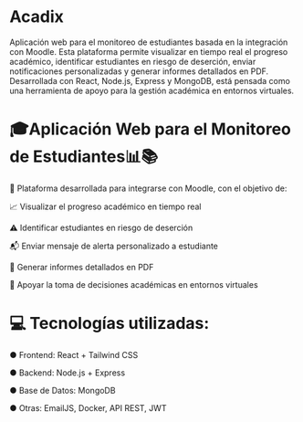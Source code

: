 ﻿# Acadix
Aplicación web para el monitoreo de estudiantes basada en la integración con Moodle. Esta plataforma permite visualizar en tiempo real el progreso académico, identificar estudiantes en riesgo de deserción, enviar notificaciones personalizadas y generar informes detallados en PDF. Desarrollada con React, Node.js, Express y MongoDB, está pensada como una herramienta de apoyo para la gestión académica en entornos virtuales.

# 🎓Aplicación Web para el Monitoreo de Estudiantes📊📚
🔗 Plataforma desarrollada para integrarse con Moodle, con el objetivo de:

📈 Visualizar el progreso académico en tiempo real

⚠️ Identificar estudiantes en riesgo de deserción

📬 Enviar mensaje de alerta personalizado a estudiante

🧾 Generar informes detallados en PDF

🧠 Apoyar la toma de decisiones académicas en entornos virtuales

# 💻 Tecnologías utilizadas:

● Frontend: React + Tailwind CSS 

● Backend: Node.js + Express 

● Base de Datos: MongoDB 

● Otras: EmailJS, Docker, API REST, JWT 
